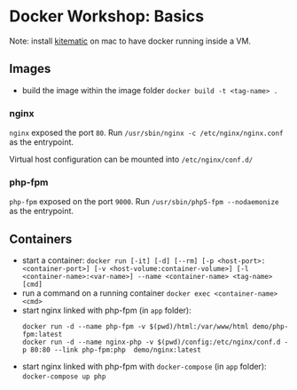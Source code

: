 Docker Workshop: Basics
=======================

Note: install [kitematic][kitematic] on mac to have docker running inside a VM.

## Images

- build the image within the image folder `docker build -t <tag-name> .`

### nginx

`nginx` exposed the port `80`.
Run `/usr/sbin/nginx -c /etc/nginx/nginx.conf` as the entrypoint.

Virtual host configuration can be mounted into `/etc/nginx/conf.d/`

### php-fpm

`php-fpm` exposed on the port `9000`.
Run `/usr/sbin/php5-fpm --nodaemonize` as the entrypoint.

## Containers

- start a container: `docker run [-it] [-d] [--rm] [-p <host-port>:<container-port>] [-v <host-volume:container-volume>] [-l <container-name>:<var-name>] --name <container-name> <tag-name> [cmd]`
- run a command on a running container `docker exec <container-name> <cmd>`
- start nginx linked with php-fpm (in `app` folder):    
  ```
  docker run -d --name php-fpm -v $(pwd)/html:/var/www/html demo/php-fpm:latest
  docker run -d --name nginx-php -v $(pwd)/config:/etc/nginx/conf.d -p 80:80 --link php-fpm:php  demo/nginx:latest
  ```
- start nginx linked with php-fpm with `docker-compose` (in `app` folder): `docker-compose up php`    



[kitematic]: https://kitematic.com/
